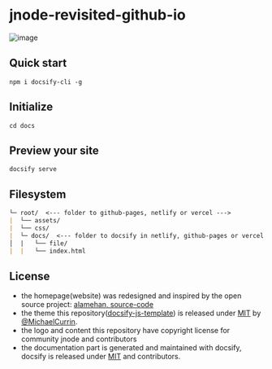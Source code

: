 # jnode-revisited-github-io
![image](https://user-images.githubusercontent.com/111701513/208514277-a1a8a375-1d76-47cd-8ee9-f2f179329155.png)

## Quick start
```npm i docsify-cli -g```

## Initialize
```cd docs```

## Preview your site
```docsify serve```

## Filesystem
```markdown
└─ root/  <--- folder to github-pages, netlify or vercel --->
|  └── assets/ 
|  └── css/ 
|  └─ docs/  <--- folder to docsify in netlify, github-pages or vercel --->
│  |   └── file/
|  |   └── index.html
```

## License
- the homepage(website) was redesigned and inspired by the open source project: [alamehan, source-code](github/alamehan/alamehan.github.io)
- the theme this repository([docsify-js-template](https://github.com/MichaelCurrin/docsify-js-template)) is released under [MIT](/LICENSE) by [@MichaelCurrin](https://github.com/MichaelCurrin).
- the logo and content this repository have copyright license for community jnode and contributors
- the documentation part is generated and maintained with docsify, docsify is released under [MIT](/LICENSE) and contributors.
